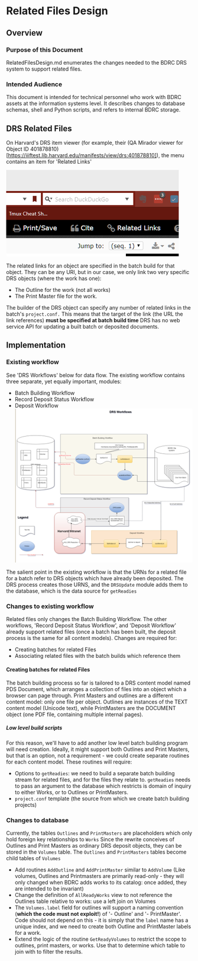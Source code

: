 # Related Files Design
## Overview
### Purpose of this Document
RelatedFilesDesign.md enumerates the changes needed to the BDRC DRS system to support related files.
### Intended Audience
This document is intended for technical personnel who work with BDRC assets at the information systems level. It describes changes to database schemas, shell and Python scripts, and refers to internal BDRC storage.
## DRS Related Files
On Harvard's DRS item viewer (for example, their (QA Mirador viewer for Object ID 401878810)[https://iiiftest.lib.harvard.edu/manifests/view/drs:401878810]), the menu contains an item for 'Related Links'

![Related Links](images/2018/08/related-links.png)

The related links for an object are specified in the batch build for that object. They can be any URI, but in our case, we only link two very specific DRS objects (where the work has one):
* The Outline for the work (not all works)
* The Print Master file for the work.

The builder of the DRS object can specify any number of related links in the batch's `project.conf.` This means that the target of the link (the URL the link references) **must be specified at batch build time**
DRS has no web service API for updating a built batch or deposited documents.
## Implementation
### Existing workflow
See 'DRS Workflows' below for data flow.
The existing workflow contains three separate, yet equally important, modules:
* Batch Building Workflow
* Record Deposit Status Workflow
* Deposit Workflow
![DRS Workflows](images/2018/08/drs-workflows.png)

The salient point in the existing workflow is that the URNs for a related file for a batch refer to DRS objects which have already been deposited. The DRS process creates those URNS, and the `DRSUpdate` module adds them to the database, which is the data source for `getReadies`

### Changes to existing workflow

Related files only changes the Batch Building Workflow. The other workflows, 'Record Deposit Status Workflow', and 'Deposit Workflow' already support related files (once a batch has been built, the deposit process is the same for all content models). Changes are required for:
* Creating batches for related Files
* Associating related files with the batch builds which reference them
#### Creating batches for related Files
The batch building process so far is tailored to a DRS content model named  PDS Document, which arranges a collection of files into an object which a browser can page through. Print Masters and outlines are a different content model: only one file per object. Outlines are instances of the TEXT content model (Unicode text), while PrintMasters are the DOCUMENT object (one PDF file, containing multiple internal pages).
##### Low level build scripts
For this reason, we'll have to add another low level batch building program will need creation. Ideally, it might support both Outlines and Print Masters, but that is an option, not a requirement - we could create separate routines for each content model. These routines will require:
* Options to `getReadies`: we need to build a separate batch building stream for related files, and for the files they relate to. `getReadies` needs to pass an argument to the database which restricts is domain of inquiry to either Works, or to Outlines or PrintMasters.
* `project.conf` template (the source from which we create batch building projects)
### Changes to database
Currently, the tables `Outlines` and `PrintMasters` are placeholders which only hold foreign key relationships to `Works` Since the rewrite conceives of Outlines and Print Masters as ordinary DRS deposit objects, they can be stored in the `Volumes` table. The `Outlines` and `PrintMasters` tables become child tables of `Volumes`
* Add routines `AddOutline` and `AddPrintMaster` similar to `AddVolume` (Like volumes, Outlines and Printmasters are primarily read-only - they will only changed when BDRC adds works to its catalog: once added, they are intended to be invariant)
* Change the definition of `AllReadyWorks` view to not reference the Outlines table relative to works: use a left join on Volumes
* The `Volumes.label` field for outlines will support a naming convention (**which the code must not exploit!**) of '_<WorkName>_- Outline' and '_<WorkName>_- PrintMaster'. Code should not depend on this - it is simply that the `label` name has a unique index, and we need to create both Outline and PrintMaster labels for a work.
* Extend the logic of the routine `GetReadyVolumes` to restrict the scope to outlines, print masters, or works. Use that to determine which table to join with to filter the results.
